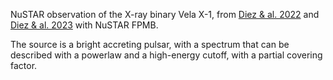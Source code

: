 NuSTAR observation of the X-ray binary Vela X-1, from [Diez & al. 2022](https://ui.adsabs.harvard.edu/abs/2022A%26A...660A..19D/abstract) and [Diez & al. 2023](https://ui.adsabs.harvard.edu/abs/2023A%26A...674A.147D/abstract) with NuSTAR FPMB.

The source is a bright accreting pulsar, with a spectrum that can be described with a powerlaw and a high-energy cutoff, with a partial covering factor.